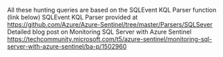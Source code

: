   All these hunting queries are based on the SQLEvent KQL Parser function (link below) 
  SQLEvent KQL Parser provided at https://github.com/Azure/Azure-Sentinel/tree/master/Parsers/SQLSever
  Detailed blog post on Monitoring SQL Server with Azure Sentinel https://techcommunity.microsoft.com/t5/azure-sentinel/monitoring-sql-server-with-azure-sentinel/ba-p/1502960
